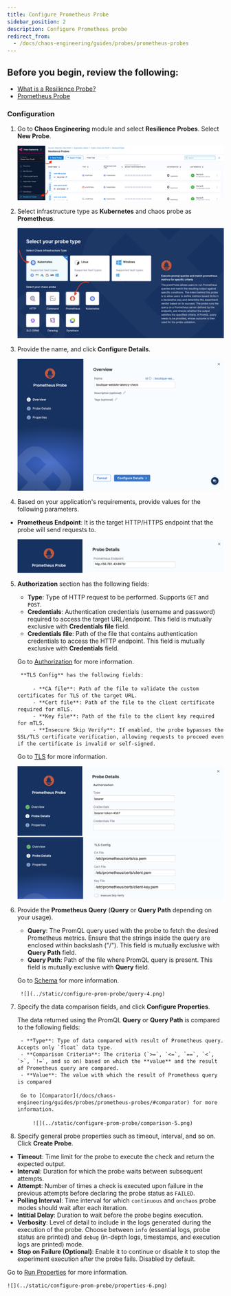 ```yaml
---
title: Configure Prometheus Probe
sidebar_position: 2
description: Configure Prometheus probe
redirect_from:
  - /docs/chaos-engineering/guides/probes/prometheus-probes
---
```


## Before you begin, review the following:

- [What is a Resilience Probe?](/docs/chaos-engineering/guides/probes/#what-is-a-resilience-probe)
- [Prometheus Probe](/docs/chaos-engineering/guides/probes/prometheus-probes/)

### Configuration

1. Go to **Chaos Engineering** module and select **Resilience Probes**. Select **New Probe**.

    ![navigate to module](../static/configure-prom-probe/navigate-1.png)

2. Select infrastructure type as **Kubernetes** and chaos probe as **Prometheus**.

    ![prometheus probe](../static/configure-prom-probe/select-prom.png)

3. Provide the name, and click **Configure Details**.

    ![configure details](../static/configure-prom-probe/name-1.png)

4. Based on your application's requirements, provide values for the following parameters. 

- **Prometheus Endpoint**: It is the target HTTP/HTTPS endpoint that the probe will send requests to.

    ![](../static/configure-prom-probe/details-2.png)

5. **Authorization** section has the following fields:

    - **Type**: Type of HTTP request to be performed. Supports `GET` and `POST`.
    - **Credentials**: Authentication credentials (username and password) required to access the target URL/endpoint. This field is mutually exclusive with **Credentials file** field.
    - **Credentials file**: Path of the file that contains authentication credentials to access the HTTP endpoint. This field is mutually exclusive with **Credentials** field.

    Go to [Authorization](/docs/chaos-engineering/guides/probes/prometheus-probes/#authentication) for more information.

        **TLS Config** has the following fields:

            - **CA file**: Path of the file to validate the custom certificates for TLS of the target URL.
            - **Cert file**: Path of the file to the client certificate required for mTLS.
            - **Key file**: Path of the file to the client key required for mTLS.
            - **Insecure Skip Verify**: If enabled, the probe bypasses the SSL/TLS certificate verification, allowing requests to proceed even if the certificate is invalid or self-signed.
        
    Go to [TLS](/docs/chaos-engineering/guides/probes/prometheus-probes/#tls) for more information.

    ![](../static/configure-prom-probe/auth-3.png)
    ![](../static/configure-prom-probe/auth-3-1.png)


6. Provide the **Prometheus Query** (**Query** or **Query Path** depending on your usage).

    - **Query**: The PromQL query used with the probe to fetch the desired Prometheus metrics. Ensure that the strings inside the query are enclosed within backslash ("/"). This field is mutually exclusive with **Query Path** field.
    - **Query Path**: Path of the file where PromQL query is present. This field is mutually exclusive with **Query** field.

    Go to [Schema](/docs/chaos-engineering/guides/probes/prometheus-probes/#schema) for more information. 

        ![](../static/configure-prom-probe/query-4.png)

7. Specify the data comparison fields, and click **Configure Properties**.

    The data returned using the PromQL **Query** or **Query Path** is compared to the following fields:

        - **Type**: Type of data compared with result of Prometheus query. Accepts only `float` data type.
        - **Comparison Criteria**: The criteria (`>=`, `<=`, `==`, `<`, `>`, `!=`, and so on) based on which the **value** and the result of Prometheus query are compared.
        - **Value**: The value with which the result of Prometheus query is compared
        
        Go to [Comparator](/docs/chaos-engineering/guides/probes/prometheus-probes/#comparator) for more information.

            ![](../static/configure-prom-probe/comparison-5.png)


8. Specify general probe properties such as timeout, interval, and so on. Click **Create Probe**.

- **Timeout**: Time limit for the probe to execute the check and return the expected output.
- **Interval**: Duration for which the probe waits between subsequent attempts.
- **Attempt**: Number of times a check is executed upon failure in the previous attempts before declaring the probe status as `FAILED`.
- **Polling Interval**: Time interval for which `continuous` and `onchaos` probe modes should wait after each iteration.
- **Intitial Delay**: Duration to wait before the probe begins execution.
- **Verbosity**: Level of detail to include in the logs generated during the execution of the probe. Choose between `info` (essential logs, probe status are printed) and `debug` (in-depth logs, timestamps, and execution logs are printed) mode.
- **Stop on Failure (Optional)**: Enable it to continue or disable it to stop the experiment execution after the probe fails. Disabled by default.

Go to [Run Properties](/docs/chaos-engineering/guides/probes/prometheus-probes/#run-properties) for more information.

    ![](../static/configure-prom-probe/properties-6.png)
